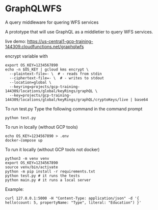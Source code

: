 # GraphQLWFS
A query middleware for quering WFS services

A prototype that will use GraphQL as a middletier to query WFS services.

live demo: https://us-central1-gcp-training-144309.cloudfunctions.net/graphqlwfs

encrypt variable with

```
export OS_KEY=1234567890
echo -n $OS_KEY | gcloud kms encrypt \
  --plaintext-file=- \  # - reads from stdin
  --ciphertext-file=- \  # - writes to stdout
  --location=global \
  --keyring=projects/gcp-training-144309/locations/global/keyRings/graphQL \
  --key=projects/gcp-training-144309/locations/global/keyRings/graphQL/cryptoKeys/live | base64
```

To run test.py
Type the following command in the command prompt
```
python test.py
```

To run in locally (without GCP tools)
```
echo OS_KEY=1234567890 > .env 
docker-compose up
```

To run it locally (without GCP tools not docker)
```
python3 -m venv venv
export OS_KEY=1234567890
source venv/bin/activate
python -m pip install -r requirements.txt
python test.py # it runs the tests
python main.py # it runs a local server
```

Example:

```
curl 127.0.0.1:5000 -H "Content-Type: application/json" -d '{ hello(count: 5, propertyName: "Type", literal: "Education") }'
```
